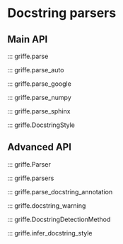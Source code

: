 # Docstring parsers

## **Main API**

::: griffe.parse

::: griffe.parse_auto

::: griffe.parse_google

::: griffe.parse_numpy

::: griffe.parse_sphinx

::: griffe.DocstringStyle

## **Advanced API**

::: griffe.Parser

::: griffe.parsers

::: griffe.parse_docstring_annotation

::: griffe.docstring_warning

::: griffe.DocstringDetectionMethod

::: griffe.infer_docstring_style
